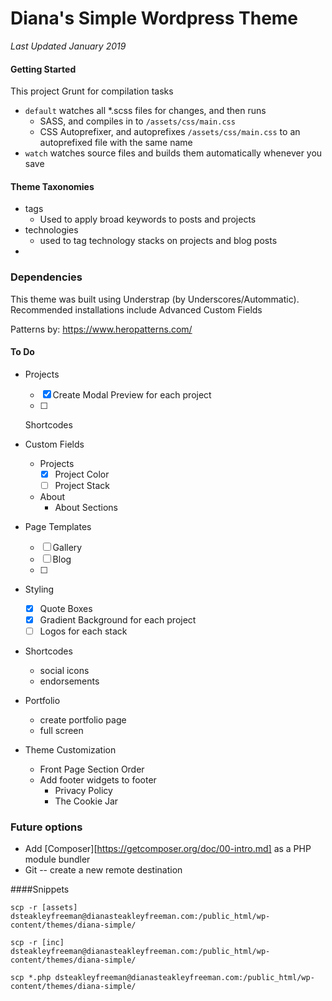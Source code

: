 # Diana's Simple Wordpress Theme

_Last Updated January 2019_

#### Getting Started

This project Grunt for compilation tasks

- `default` watches all *.scss files for changes, and then runs
  - SASS, and compiles in to `/assets/css/main.css`
  - CSS Autoprefixer, and autoprefixes `/assets/css/main.css` to an autoprefixed file with the same name
- `watch` watches source files and builds them automatically whenever you save



#### Theme Taxonomies

 - tags
    - Used to apply broad keywords to posts and projects
- technologies
  - used to tag technology stacks on projects and blog posts
- 

### Dependencies

This theme was built using Understrap (by Underscores/Autommatic). Recommended installations include Advanced Custom Fields



Patterns by: https://www.heropatterns.com/

#### To Do

- Projects

  - [x] Create Modal Preview for each project
  - [ ] 

  Shortcodes

- Custom Fields

  - Projects
    - [x] Project Color
    - [ ] Project Stack
  - About
    - About Sections

- Page Templates

  - [ ] Gallery 
  - [ ] Blog
  - [ ] 

- Styling

  - [x] Quote Boxes
  - [x] Gradient Background for each project
  - [ ] Logos for each stack

- Shortcodes

  - social icons
  - endorsements

- Portfolio

  - create portfolio page
  - full screen

- Theme Customization

  - Front Page Section Order
  - Add footer widgets to footer
    - Privacy Policy
    - The Cookie Jar

  

  

  

  



### Future options

- Add [Composer][https://getcomposer.org/doc/00-intro.md] as a PHP module bundler
- Git -- create a new remote destination





####Snippets

````shell
scp -r [assets] dsteakleyfreeman@dianasteakleyfreeman.com:/public_html/wp-content/themes/diana-simple/

scp -r [inc] dsteakleyfreeman@dianasteakleyfreeman.com:/public_html/wp-content/themes/diana-simple/

scp *.php dsteakleyfreeman@dianasteakleyfreeman.com:/public_html/wp-content/themes/diana-simple/
````



